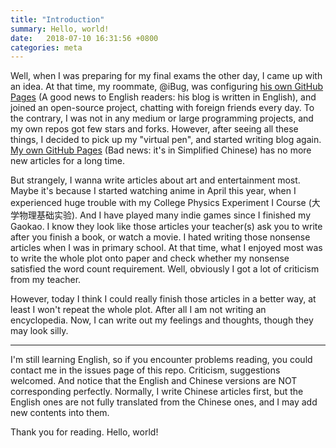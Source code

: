 ```yaml
---
title: "Introduction" 
summary: Hello, world!
date:   2018-07-10 16:31:56 +0800
categories: meta
---
```


Well, when I was preparing for my final exams the other day, I came up with an idea. At that time, my roommate, @iBug, was configuring [his own GitHub Pages](https://ibug.github.io) (A good news to English readers: his blog is written in English), and joined an open-source project, chatting with foreign friends every day. To the contrary, I was not in any medium or large programming projects, and my own repos got few stars and forks. However, after seeing all these things, I decided to pick up my "virtual pen", and started writing blog again. [My own GitHub Pages](https://taoky.github.io) (Bad news: it's in Simplified Chinese) has no more new articles for a long time.

But strangely, I wanna write articles about art and entertainment most. Maybe it's because I started watching anime in April this year, when I experienced huge trouble with my College Physics Experiment I Course (大学物理基础实验). And I have played many indie games since I finished my Gaokao. I know they look like those articles your teacher(s) ask you to write after you finish a book, or watch a movie. I hated writing those nonsense articles when I was in primary school. At that time, what I enjoyed most was to write the whole plot onto paper and check whether my nonsense satisfied the word count requirement. Well, obviously I got a lot of criticism from my teacher.

However, today I think I could really finish those articles in a better way, at least I won't repeat the whole plot. After all I am not writing an encyclopedia. Now, I can write out my feelings and thoughts, though they may look silly.

---

I'm still learning English, so if you encounter problems reading, you could contact me in the issues page of this repo. Criticism, suggestions welcomed. And notice that the English and Chinese versions are NOT corresponding perfectly. Normally, I write Chinese articles first, but the English ones are not fully translated from the Chinese ones, and I may add new contents into them.

Thank you for reading. Hello, world!
